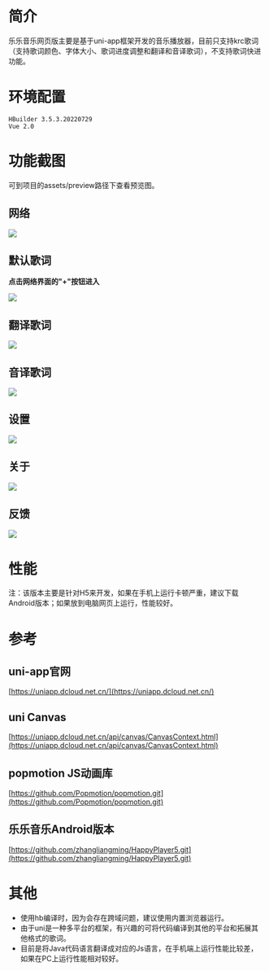 # 简介 #
乐乐音乐网页版主要是基于uni-app框架开发的音乐播放器，目前只支持krc歌词（支持歌词颜色、字体大小、歌词进度调整和翻译和音译歌词），不支持歌词快进功能。
# 环境配置 #
    HBuilder 3.5.3.20220729
    Vue 2.0
# 功能截图 #

可到项目的assets/preview路径下查看预览图。

## 网络 ##

![](assets\preview\net.png)

## 默认歌词 ##

**点击网络界面的"+"按钮进入**

![](assets\preview\def_lrc.png)

## 翻译歌词 ##

![](assets\preview\translate.png)

## 音译歌词 ##

![](assets\preview\transliteration.png)

## 设置 ##

![](assets\preview\setting.png)

## 关于 ##

![](assets\preview\about.png)

## 反馈 ##

![](assets\preview\feedback.png)

# 性能 #

注：该版本主要是针对H5来开发，如果在手机上运行卡顿严重，建议下载Android版本；如果放到电脑网页上运行，性能较好。

# 参考 #

## uni-app官网

[https://uniapp.dcloud.net.cn/](https://uniapp.dcloud.net.cn/)


## uni Canvas

[https://uniapp.dcloud.net.cn/api/canvas/CanvasContext.html](https://uniapp.dcloud.net.cn/api/canvas/CanvasContext.html)

## popmotion JS动画库

[https://github.com/Popmotion/popmotion.git](https://github.com/Popmotion/popmotion.git)

## 乐乐音乐Android版本

[https://github.com/zhangliangming/HappyPlayer5.git](https://github.com/zhangliangming/HappyPlayer5.git)

# 其他 #

- 使用hb编译时，因为会存在跨域问题，建议使用内置浏览器运行。
- 由于uni是一种多平台的框架，有兴趣的可将代码编译到其他的平台和拓展其他格式的歌词。
- 目前是将Java代码语言翻译成对应的Js语言，在手机端上运行性能比较差，如果在PC上运行性能相对较好。